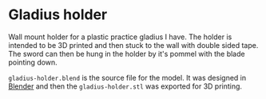 # Gladius holder

Wall mount holder for a plastic practice gladius I have. The holder is intended to be 3D printed and then stuck to the wall with double sided tape. The sword can then be hung in the holder by it's pommel with the blade pointing down.

`gladius-holder.blend` is the source file for the model. It was designed in [Blender](https://www.blender.org/) and then the  `gladius-holder.stl` was exported for 3D printing.
